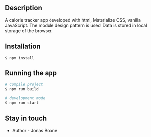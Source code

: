 ## Description

A calorie tracker app developed with html, Materialize CSS, vanilla JavaScript. The module design pattern is used. 
Data is stored in local storage of the browser.

## Installation

```bash
$ npm install
```

## Running the app

```bash
# compile project
$ npm run build

# development mode
$ npm run start
```

## Stay in touch

- Author - Jonas Boone

